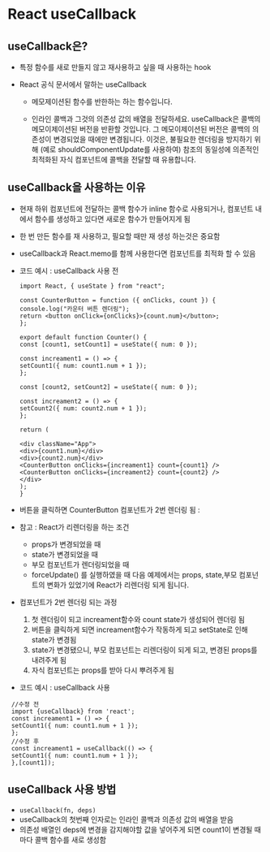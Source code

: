 # React useCallback

## useCallback은?

- 특정 함수를 새로 만들지 않고 재사용하고 싶을 때 사용하는 hook
- React 공식 문서에서 말하는 useCallback

  - 메모제이션된 함수를 반한하는 하는 함수입니다.

  - 인라인 콜백과 그것의 의존성 값의 배열을 전달하세요. useCallback은 콜백의 메모이제이션된 버전을 반환할 것입니다. 그 메모이제이션된 버전은 콜백의 의존성이 변경되었을 때에만 변경됩니다. 이것은, 불필요한 렌더링을 방지하기 위해 (예로 shouldComponentUpdate를 사용하여) 참조의 동일성에 의존적인 최적화된 자식 컴포넌트에 콜백을 전달할 때 유용합니다.

## useCallback을 사용하는 이유

- 현재 하위 컴포넌트에 전달하는 콜백 함수가 inline 함수로 사용되거나, 컴포넌트 내에서 함수를 생성하고 있다면 새로운 함수가 만들어지게 됨
- 한 번 만든 함수를 재 사용하고, 필요할 때만 재 생성 하는것은 중요함
- useCallback과 React.memo를 함께 사용한다면 컴포넌트를 최적화 할 수 있음
- 코드 예시 : useCallback 사용 전

  ```JSX
  import React, { useState } from "react";

  const CounterButton = function ({ onClicks, count }) {
  console.log("카운터 버튼 렌더링");
  return <button onClick={onClicks}>{count.num}</button>;
  };

  export default function Counter() {
  const [count1, setCount1] = useState({ num: 0 });

  const increament1 = () => {
  setCount1({ num: count1.num + 1 });
  };

  const [count2, setCount2] = useState({ num: 0 });

  const increament2 = () => {
  setCount2({ num: count2.num + 1 });
  };

  return (

  <div className="App">
  <div>{count1.num}</div>
  <div>{count2.num}</div>
  <CounterButton onClicks={increament1} count={count1} />
  <CounterButton onClicks={increament2} count={count2} />
  </div>
  );
  }
  ```

- 버튼을 클릭하면 CounterButton 컴포넌트가 2번 렌더링 됨 :
- 참고 : React가 리렌더링을 하는 조건

  - props가 변경되었을 때
  - state가 변경되었을 때
  - 부모 컴포넌트가 렌더링되었을 때
  - forceUpdate() 를 실행하였을 때
    다음 예제에서는 props, state,부모 컴포넌트의 변화가 있었기에 React가 리렌더링 되게 됩니다.

- 컴포넌트가 2번 렌더링 되는 과정

  1. 첫 렌더링이 되고 increament함수와 count state가 생성되어 렌더링 됨
  2. 버튼을 클릭하게 되면 increament함수가 작동하게 되고 setState로 인해 state가 변경됨
  3. state가 변경됐으니, 부모 컴포넌트는 리렌더링이 되게 되고, 변경된 props를 내려주게 됨
  4. 자식 컴포넌트는 props를 받아 다시 뿌려주게 됨

- 코드 예시 : useCallback 사용

```JSX
 //수정 전
 import {useCallback} from 'react';
 const increament1 = () => {
 setCount1({ num: count1.num + 1 });
 };
 //수정 후
 const increament1 = useCallback(() => {
 setCount1({ num: count1.num + 1 });
 },[count1]);
```

## useCallback 사용 방법

- `useCallback(fn, deps)`
- useCallback의 첫번째 인자로는 인라인 콜백과 의존성 값의 배열을 받음
- 의존성 배열인 deps에 변경을 감지해야할 값을 넣어주게 되면 count1이 변경될 때마다 콜백 함수를 새로 생성함
